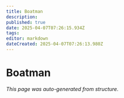```yaml
---
title: Boatman
description: 
published: true
date: 2025-04-07T07:26:15.934Z
tags: 
editor: markdown
dateCreated: 2025-04-07T07:26:13.980Z
---
```


# Boatman

*This page was auto-generated from structure.*